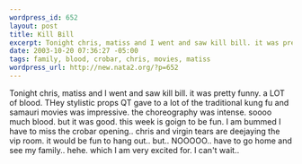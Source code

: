 ```yaml
--- 
wordpress_id: 652
layout: post
title: Kill Bill
excerpt: Tonight chris, matiss and I went and saw kill bill. it was pretty funny. a LOT of blood. THey stylistic props QT gave to a lot of the traditional kung fu and samauri movies was impressive. the choreography was intense. soooo much blood. but it was good. this week is goign to be fun. I am bummed I have to miss the crobar opening.. chris and virgin tears are deejaying the vip room. it would be fun ...
date: 2003-10-20 07:36:27 -05:00
tags: family, blood, crobar, chris, movies, matiss
wordpress_url: http://new.nata2.org/?p=652
---
```

Tonight chris, matiss and I went and saw kill bill. it was pretty funny. a LOT of blood. THey stylistic props QT gave to a lot of the traditional kung fu and samauri movies was impressive. the choreography was intense. soooo much blood. but it was good. this week is goign to be fun. I am bummed I have to miss the crobar opening.. chris and virgin tears are deejaying the vip room. it would be fun to hang out.. but.. NOOOOO.. have to go home and see my family.. hehe. which I am very excited for. I can't wait..
